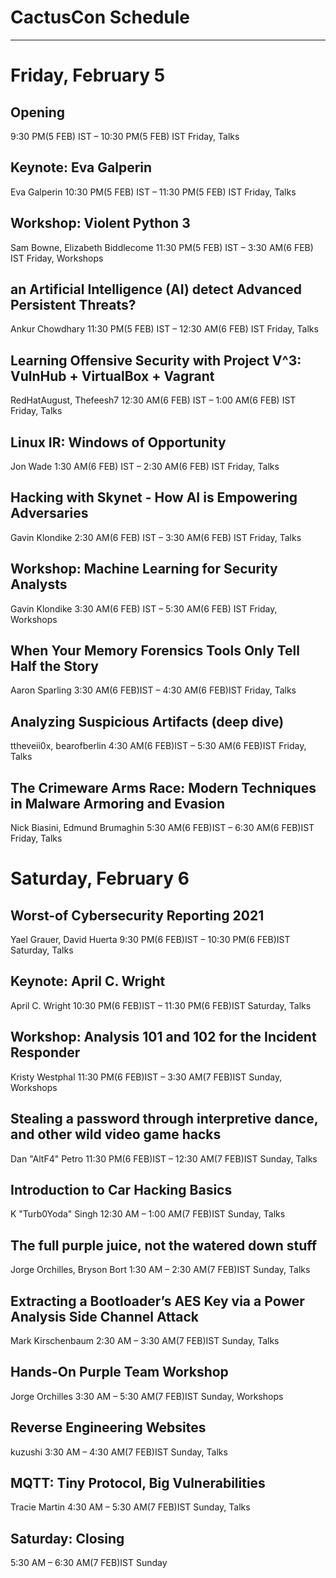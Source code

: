 # CactusCon Schedule
-------------------------------
# Friday, February 5
## Opening
9:30 PM(5 FEB) IST – 10:30 PM(5 FEB) IST Friday, Talks  

## Keynote: Eva Galperin
Eva Galperin
10:30 PM(5 FEB) IST – 11:30 PM(5 FEB) IST Friday, Talks 

## Workshop: Violent Python 3
Sam Bowne, Elizabeth Biddlecome
11:30 PM(5 FEB) IST – 3:30 AM(6 FEB) IST Friday, Workshops

## an Artificial Intelligence (AI) detect Advanced Persistent Threats?
Ankur Chowdhary
11:30 PM(5 FEB) IST – 12:30 AM(6 FEB) IST Friday, Talks

## Learning Offensive Security with Project V^3: VulnHub + VirtualBox + Vagrant
RedHatAugust, Thefeesh7
12:30 AM(6 FEB) IST – 1:00 AM(6 FEB) IST Friday, Talks

## Linux IR: Windows of Opportunity
Jon Wade
1:30 AM(6 FEB) IST – 2:30 AM(6 FEB) IST Friday, Talks

## Hacking with Skynet - How AI is Empowering Adversaries
Gavin Klondike
2:30 AM(6 FEB) IST – 3:30 AM(6 FEB) IST Friday, Talks

## Workshop: Machine Learning for Security Analysts
Gavin Klondike
3:30 AM(6 FEB) IST – 5:30 AM(6 FEB) IST Friday, Workshops

## When Your Memory Forensics Tools Only Tell Half the Story
Aaron Sparling
3:30 AM(6 FEB)IST – 4:30 AM(6 FEB)IST Friday, Talks

## Analyzing Suspicious Artifacts (deep dive)
ttheveii0x, bearofberlin
4:30 AM(6 FEB)IST – 5:30 AM(6 FEB)IST Friday, Talks

## The Crimeware Arms Race: Modern Techniques in Malware Armoring and Evasion
Nick Biasini, Edmund Brumaghin
5:30 AM(6 FEB)IST – 6:30 AM(6 FEB)IST Friday, Talks

# Saturday, February 6

## Worst-of Cybersecurity Reporting 2021
Yael Grauer, David Huerta
9:30 PM(6 FEB)IST – 10:30 PM(6 FEB)IST Saturday, Talks

## Keynote: April C. Wright
April C. Wright
10:30 PM(6 FEB)IST – 11:30 PM(6 FEB)IST Saturday, Talks

## Workshop: Analysis 101 and 102 for the Incident Responder
Kristy Westphal
11:30 PM(6 FEB)IST – 3:30 AM(7 FEB)IST Sunday, Workshops

## Stealing a password through interpretive dance, and other wild video game hacks
Dan "AltF4" Petro
11:30 PM(6 FEB)IST – 12:30 AM(7 FEB)IST Sunday, Talks

## Introduction to Car Hacking Basics
K "Turb0Yoda" Singh
12:30 AM – 1:00 AM(7 FEB)IST Sunday, Talks

## The full purple juice, not the watered down stuff
Jorge Orchilles, Bryson Bort
1:30 AM – 2:30 AM(7 FEB)IST Sunday, Talks

## Extracting a Bootloader’s AES Key via a Power Analysis Side Channel Attack
Mark Kirschenbaum
2:30 AM – 3:30 AM(7 FEB)IST Sunday, Talks

## Hands-On Purple Team Workshop
Jorge Orchilles
3:30 AM – 5:30 AM(7 FEB)IST Sunday, Workshops

## Reverse Engineering Websites
kuzushi
3:30 AM – 4:30 AM(7 FEB)IST Sunday, Talks

## MQTT: Tiny Protocol, Big Vulnerabilities
Tracie Martin
4:30 AM – 5:30 AM(7 FEB)IST Sunday, Talks

## Saturday: Closing
5:30 AM – 6:30 AM(7 FEB)IST Sunday

